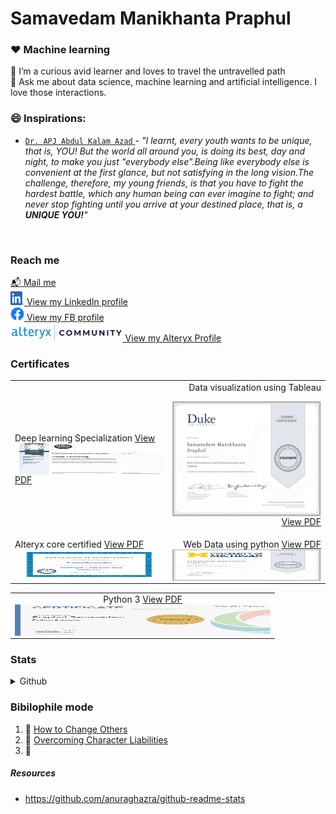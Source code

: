 # Samavedam Manikhanta Praphul
### :heart: Machine learning
🌱 I’m a curious avid learner and loves to travel the untravelled path <br>
💬 Ask me about data science, machine learning and artificial intelligence. I love those interactions.<br>

### 😄 Inspirations:
* <a href="https://en.wikipedia.org/wiki/A._P._J._Abdul_Kalam" >```Dr. APJ Abdul Kalam Azad``` </a> - _"I learnt, every youth wants to be unique, that is, YOU! But the world all around you, is doing its best, day and night, to make you just "everybody else".Being like everybody else is convenient at the first glance, but not satisfying in the long vision.The challenge, therefore, my young friends, is that you have to fight the hardest battle, which any human being can ever imagine to fight; and never stop fighting until you arrive at your destined place, that is, a __UNIQUE YOU!__"_
<br>

### Reach me
[:mailbox_with_mail: Mail me](praphulsamavedam@gmail.com) <br />
<a href="https://www.linkedin.com/in/samavedam-manikhanta-praphul/"> <img src= "/src/img/LI-In-Bug.png" alt="LinkedIn logo" width=22 height=22/> View my LinkedIn profile </a> </br>
<a href="https://www.facebook.com/praphulchampion"> <img src= "/src/img/f_logo_RGB-Blue_58.png" alt="Facebook logo" width=22 height=22/> View my FB profile </a> </br>
<a href="https://community.alteryx.com/t5/user/viewprofilepage/user-id/132735"> <img src="/src/img/alteryxCommunityLogo.png" alt="Alteryx logo" height=30 /> View my Alteryx Profile </a></br>

### Certificates
<table width="100%">
<tr>
<td width="50%" align="left" height="50px">
Deep learning Specialization
 <a href="https://www.coursera.org/account/accomplishments/certificate/EX2VDP2VRP7E">
<img src="src/certs/Coursera_EX2VDP2VRP7E.jpg" style="width:100%; height:100%;" frameborder="0" align="left" alt="Deep learning specialization low resolution image">
View PDF</a>
</td>
<td width="50%" align="right" height="50px">
Data visualization using Tableau
<p>
 <a href="https://www.coursera.org/account/accomplishments/certificate/8JLMS3ZHNDFM">
 <img src="/src/certs/Coursera_8JLMS3ZHNDFM.jpg" style="width:100%; height:100%;" frameborder="0" align="left" alt="Data visualization using Tableau low resolution image">
View PDF</a>
</p>
</td>
</tr>
<tr>
<td width="50%" align="left" height="50px">
Alteryx core certified   
    <a href="https://s3.us-east-2.amazonaws.com/ayx.certificates/20200107_AlterxDesignerCore0TR61UejpXTx8GRaxmTFmb1clW5FTenSplNBx2oJEShFDeUFaxcVW1RahWMt90MrRVT.pdf">
    <img src="/src/certs/AlterxDesignerCore_20200107.jpg" style="width:100%; height:100%;" frameborder="0" align="left" alt="Alteryx core certified low resolution image">
    </img>
    View PDF</a>
</td>
<td width="50%" align="right" height="50px">
Web Data using python
 <a href="https://www.coursera.org/account/accomplishments/certificate/PL6V962K5L7H">
<img src="/src/certs/Coursera_PL6V962K5L7H.jpg" style="width:100%; height:100%;" frameborder="0" align="left" alt="web data using Python low resolution image">
View PDF</a>
</td>
</tr>
</table>
<table width="100%">
<tr>
<td width="50%" height="50px" align="center">
Python 3
<a href="https://www.sololearn.com/Certificate/1073-9925933/pdf"> 
<img src="/src/certs/Sololearn_Python3_1073-9925933.jpg" style="width:100%; height:100%;" frameborder="0" align="left" alt="Python 3 expertise low resolution image">
</img>View PDF</a>
</td>
</tr>
</table>

### Stats
<details>
  <summary>Github</summary>
  <img align="left" alt="Sama's Github Stats" src="https://github-readme-stats.vercel.app/api?username=PraphulSamavedam&count_private=true&show_icons=true&hide_border=true" />
</details>

### Bibilophile mode
1. :blue_book: [How to Change Others](https://bookstore.yssofindia.org/product/how-to-change-others)
2. :blue_book: [Overcoming Character Liabilities](https://bookstore.yssofindia.org/product/overcoming-character-liabilities)
3. :blue_book: 


##### Resources
* https://github.com/anuraghazra/github-readme-stats
<!--
**PraphulSamavedam/PraphulSamavedam** is a ✨ _special_ ✨ repository because its `README.md` (this file) appears on your GitHub profile.

[Todo]
Here are some ideas to get you started:

- 🔭 I’m currently working on ...
- 🌱 I’m currently learning ...
- 👯 I’m looking to collaborate on ...
- 🤔 I’m looking for help with ...
- 💬 Ask me about ...
- 📫 How to reach me: ...
- 😄 Pronouns: ...
- ⚡ Fun fact: ...
-->
